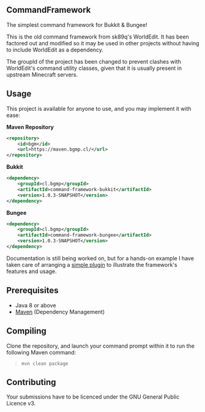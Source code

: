 CommandFramework
---

The simplest command framework for Bukkit & Bungee!

This is the old command framework from sk89q's WorldEdit. It has been factored out and modified so it may be used in
other projects without having to include WorldEdit as a dependency.

The groupId of the project has been changed to prevent clashes with WorldEdit's command utility classes, given that
it is usually present in upstream Minecraft servers.

## Usage
This project is available for anyone to use, and you may implement it with ease:

**Maven Repository**
```xml
<repository>
    <id>bgm</id>
    <url>https://maven.bgmp.cl/</url>
</repository>
```

**Bukkit**
```xml
<dependency>
    <groupId>cl.bgmp</groupId>
    <artifactId>command-framework-bukkit</artifactId>
    <version>1.0.3-SNAPSHOT</version>
</dependency>
```

**Bungee**
```xml
<dependency>
    <groupId>cl.bgmp</groupId>
    <artifactId>command-framework-bungee</artifactId>
    <version>1.0.3-SNAPSHOT</version>
</dependency>
```

Documentation is still being worked on, but for a hands-on example I have taken care of arranging a
[simple plugin](https://github.com/BGMP/CommandFramework/tree/master/example-commands-bukkit) to illustrate
the framework's features and usage.

## Prerequisites
* Java 8 or above
* [Maven](http://maven.apache.org/) (Dependency Management)

## Compiling
Clone the repository, and launch your command prompt within it to run the following Maven command:

  > `mvn clean package`

## Contributing
Your submissions have to be licenced under the GNU General Public Licence v3.
